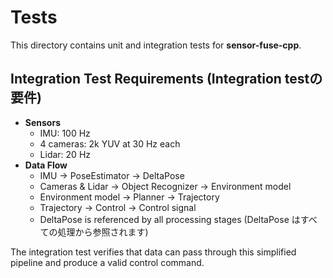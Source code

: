 # Tests

This directory contains unit and integration tests for **sensor-fuse-cpp**.

## Integration Test Requirements (Integration testの要件)

- **Sensors**
  - IMU: 100 Hz
  - 4 cameras: 2k YUV at 30 Hz each
  - Lidar: 20 Hz
- **Data Flow**
  - IMU → PoseEstimator → DeltaPose
  - Cameras & Lidar → Object Recognizer → Environment model
  - Environment model → Planner → Trajectory
  - Trajectory → Control → Control signal
  - DeltaPose is referenced by all processing stages (DeltaPose はすべての処理から参照されます)

The integration test verifies that data can pass through this simplified
pipeline and produce a valid control command.
